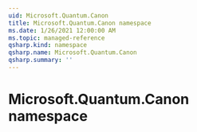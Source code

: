 ```yaml
---
uid: Microsoft.Quantum.Canon
title: Microsoft.Quantum.Canon namespace
ms.date: 1/26/2021 12:00:00 AM
ms.topic: managed-reference
qsharp.kind: namespace
qsharp.name: Microsoft.Quantum.Canon
qsharp.summary: ''
---
```


# Microsoft.Quantum.Canon namespace



